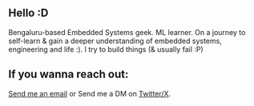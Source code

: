 ## Hello :D 
Bengaluru-based Embedded Systems geek. ML learner. On a journey to self-learn & gain a deeper understanding of embedded systems, engineering and life :). I try to build things (& usually fail :P)

## If you wanna reach out: 
[Send me an email](shoji.inbox@gmail.com) or
Send me a DM on [Twitter/X]([url](https://x.com/shojidotdev)).
